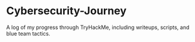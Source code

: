 # Cybersecurity-Journey
A log of my progress through TryHackMe, including writeups, scripts, and blue team tactics.
